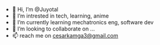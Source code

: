 - 👋 Hi, I’m @Juyotal
- 👀 I’m intrested in tech, learning, anime
- 🌱 I’m currently learning mechatronics eng, software dev
- 💞️ I’m looking to collaborate on ...
- 📫 reach me on cesarkamga3@gmail.com

<!---
Juyotal/Juyotal is a ✨ special ✨ repository because its `README.md` (this file) appears on your GitHub profile.
You can click the Preview link to take a look at your changes.
--->
